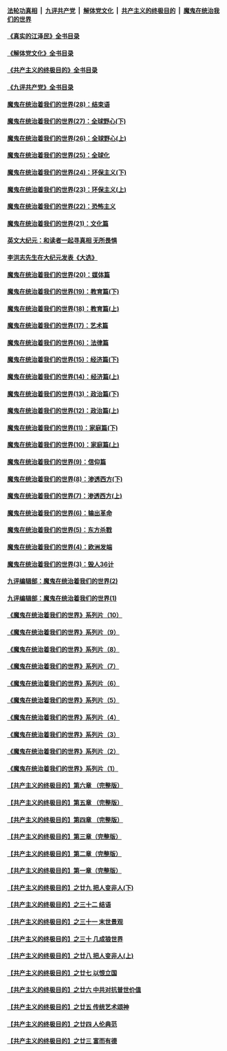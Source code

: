 ####  [法轮功真相](../../../../basic/blob/master/README.md?t=09030931) &nbsp;|&nbsp; [九评共产党](../../../../9ping.md/blob/master/README.md?t=09030931) &nbsp;|&nbsp; [解体党文化](../../../../jtdwh.md/blob/master/README.md?t=09030931)  &nbsp;|&nbsp; [共产主义的终极目的](../../../../gczydzjmd.md/blob/master/README.md?t=09030931) &nbsp;|&nbsp; [魔鬼在统治我们的世界](../../../../mgztzwmdsj.md/blob/master/README.md?t=09030931) 

#### [《真实的江泽民》全书目录](../pages/nsc422/n13721399.md?t=09030931) 

#### [《解体党文化》全书目录](../pages/nsc422/n13721157.md?t=09030931) 

#### [《共产主义的终极目的》全书目录](../pages/nsc422/n13721048.md?t=09030931) 

#### [《九评共产党》全书目录](../pages/nsc422/n13708085.md?t=09030931) 

#### [魔鬼在统治着我们的世界(28)：结束语](../pages/nsc422/n10936246.md?t=09030931) 

#### [魔鬼在统治着我们的世界(27)：全球野心(下)](../pages/nsc422/n10928319.md?t=09030931) 

#### [魔鬼在统治着我们的世界(26)：全球野心(上)](../pages/nsc422/n10900318.md?t=09030931) 

#### [魔鬼在统治着我们的世界(25)：全球化](../pages/nsc422/n10788205.md?t=09030931) 

#### [魔鬼在统治着我们的世界(24)：环保主义(下)](../pages/nsc422/n10695307.md?t=09030931) 

#### [魔鬼在统治着我们的世界(23)：环保主义(上)](../pages/nsc422/n10688613.md?t=09030931) 

#### [魔鬼在统治着我们的世界(22)：恐怖主义](../pages/nsc422/n10614727.md?t=09030931) 

#### [魔鬼在统治着我们的世界(21)：文化篇](../pages/nsc422/n10597706.md?t=09030931) 

#### [英文大纪元：和读者一起寻真相 无所畏惧](../pages/nsc422/n12542027.md?t=09030931) 

#### [李洪志先生在大纪元发表《大选》](../pages/nsc422/n12534746.md?t=09030931) 

#### [魔鬼在统治着我们的世界(20)：媒体篇](../pages/nsc422/n10586579.md?t=09030931) 

#### [魔鬼在统治着我们的世界(19)：教育篇(下)](../pages/nsc422/n10564808.md?t=09030931) 

#### [魔鬼在统治着我们的世界(18)：教育篇(上)](../pages/nsc422/n10526970.md?t=09030931) 

#### [魔鬼在统治着我们的世界(17)：艺术篇](../pages/nsc422/n10499093.md?t=09030931) 

#### [魔鬼在统治着我们的世界(16)：法律篇](../pages/nsc422/n10485969.md?t=09030931) 

#### [魔鬼在统治着我们的世界(15)：经济篇(下)](../pages/nsc422/n10469975.md?t=09030931) 

#### [魔鬼在统治着我们的世界(14)：经济篇(上)](../pages/nsc422/n10457370.md?t=09030931) 

#### [魔鬼在统治着我们的世界(13)：政治篇(下)](../pages/nsc422/n10448270.md?t=09030931) 

#### [魔鬼在统治着我们的世界(12)：政治篇(上)](../pages/nsc422/n10444576.md?t=09030931) 

#### [魔鬼在统治着我们的世界(11)：家庭篇(下)](../pages/nsc422/n10440961.md?t=09030931) 

#### [魔鬼在统治着我们的世界(10)：家庭篇(上)](../pages/nsc422/n10435448.md?t=09030931) 

#### [魔鬼在统治着我们的世界(9)：信仰篇](../pages/nsc422/n10432159.md?t=09030931) 

#### [魔鬼在统治着我们的世界(8)：渗透西方(下)](../pages/nsc422/n10429603.md?t=09030931) 

#### [魔鬼在统治着我们的世界(7)：渗透西方(上)](../pages/nsc422/n10426013.md?t=09030931) 

#### [魔鬼在统治着我们的世界(6)：输出革命](../pages/nsc422/n10421536.md?t=09030931) 

#### [魔鬼在统治着我们的世界(5)：东方杀戮](../pages/nsc422/n10417707.md?t=09030931) 

#### [魔鬼在统治着我们的世界(4)：欧洲发端](../pages/nsc422/n10414890.md?t=09030931) 

#### [魔鬼在统治着我们的世界(3)：毁人36计](../pages/nsc422/n10411583.md?t=09030931) 

#### [九评编辑部：魔鬼在统治着我们的世界(2)](../pages/nsc422/n10410036.md?t=09030931) 

#### [九评编辑部：魔鬼在统治着我们的世界(1)](../pages/nsc422/n10406825.md?t=09030931) 

#### [《魔鬼在统治着我们的世界》系列片（10）](../pages/nsc422/n12292670.md?t=09030931) 

#### [《魔鬼在统治着我们的世界》系列片（9）](../pages/nsc422/n12290859.md?t=09030931) 

#### [《魔鬼在统治着我们的世界》系列片（8）](../pages/nsc422/n12287445.md?t=09030931) 

#### [《魔鬼在统治着我们的世界》系列片（7）](../pages/nsc422/n12283425.md?t=09030931) 

#### [《魔鬼在统治着我们的世界》系列片（6）](../pages/nsc422/n12282314.md?t=09030931) 

#### [《魔鬼在统治着我们的世界》系列片（5）](../pages/nsc422/n12281419.md?t=09030931) 

#### [《魔鬼在统治着我们的世界》系列片（4）](../pages/nsc422/n12274024.md?t=09030931) 

#### [《魔鬼在统治着我们的世界》系列片（3）](../pages/nsc422/n12271322.md?t=09030931) 

#### [《魔鬼在统治着我们的世界》系列片（2）](../pages/nsc422/n12269049.md?t=09030931) 

#### [《魔鬼在统治着我们的世界》系列片（1）](../pages/nsc422/n12267575.md?t=09030931) 

#### [【共产主义的终极目的】第六章 （完整版）](../pages/nsc422/n11428913.md?t=09030931) 

#### [【共产主义的终极目的】第五章 （完整版）](../pages/nsc422/n11428912.md?t=09030931) 

#### [【共产主义的终极目的】第四章 （完整版）](../pages/nsc422/n11428907.md?t=09030931) 

#### [【共产主义的终极目的】第三章（完整版）](../pages/nsc422/n11428848.md?t=09030931) 

#### [【共产主义的终极目的】第二章（完整版）](../pages/nsc422/n11428831.md?t=09030931) 

#### [【共产主义的终极目的】第一章（完整版）](../pages/nsc422/n11417651.md?t=09030931) 

#### [【共产主义的终极目的】之廿九 把人变非人(下)](../pages/nsc422/n11344140.md?t=09030931) 

#### [【共产主义的终极目的】之三十二 结语](../pages/nsc422/n11360535.md?t=09030931) 

#### [【共产主义的终极目的】之三十一 末世景观](../pages/nsc422/n11351129.md?t=09030931) 

#### [【共产主义的终极目的】之三十 几成狼世界](../pages/nsc422/n11348280.md?t=09030931) 

#### [【共产主义的终极目的】之廿八 把人变非人(上)](../pages/nsc422/n11340492.md?t=09030931) 

#### [【共产主义的终极目的】之廿七 以恨立国](../pages/nsc422/n11336944.md?t=09030931) 

#### [【共产主义的终极目的】之廿六 中共对抗普世价值](../pages/nsc422/n11324785.md?t=09030931) 

#### [【共产主义的终极目的】之廿五 传统艺术颂神](../pages/nsc422/n11296396.md?t=09030931) 

#### [【共产主义的终极目的】之廿四 人伦典范](../pages/nsc422/n11296397.md?t=09030931) 

#### [【共产主义的终极目的】之廿三 富而有德](../pages/nsc422/n11283598.md?t=09030931) 

